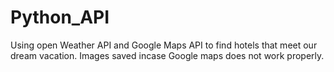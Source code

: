 # Python_API
Using open Weather API and Google Maps API to find hotels that meet our dream vacation. Images saved incase Google maps does not work properly.
